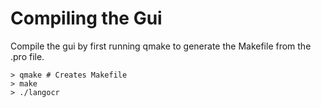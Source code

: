# Compiling the Gui
Compile the gui by first running qmake to generate the Makefile from
the .pro file.

    > qmake # Creates Makefile
    > make
    > ./langocr
